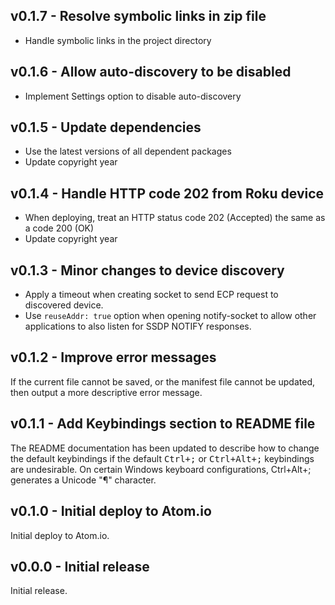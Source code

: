 ## v0.1.7 - Resolve symbolic links in zip file

- Handle symbolic links in the project directory

## v0.1.6 - Allow auto-discovery to be disabled

- Implement Settings option to disable auto-discovery

## v0.1.5 - Update dependencies

- Use the latest versions of all dependent packages
- Update copyright year

## v0.1.4 - Handle HTTP code 202 from Roku device

- When deploying, treat an HTTP status code 202 (Accepted) the same as a code 200 (OK)
- Update copyright year

## v0.1.3 - Minor changes to device discovery

- Apply a timeout when creating socket to send ECP request to discovered device.
- Use `reuseAddr: true` option when opening notify-socket to allow other applications to also listen for SSDP NOTIFY responses.

## v0.1.2 - Improve error messages

If the current file cannot be saved, or the manifest file cannot be updated, then output a more descriptive error message.

## v0.1.1 - Add Keybindings section to README file

The README documentation has been updated to describe how to change the default keybindings if the default <kbd>Ctrl+;</kbd> or <kbd>Ctrl+Alt+;</kbd> keybindings are undesirable. On certain Windows keyboard configurations, Ctrl+Alt+; generates a Unicode "¶" character.

## v0.1.0 - Initial deploy to Atom.io

Initial deploy to Atom.io.

## v0.0.0 - Initial release

Initial release.
